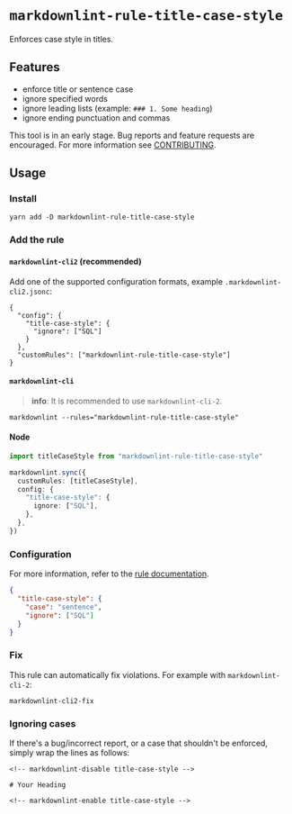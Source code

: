 # `markdownlint-rule-title-case-style`

Enforces case style in titles.

## Features

- enforce title or sentence case
- ignore specified words
- ignore leading lists (example: `### 1. Some heading`)
- ignore ending punctuation and commas

This tool is in an early stage. Bug reports and feature requests are encouraged.
For more information see [CONTRIBUTING].

## Usage

### Install

```console
yarn add -D markdownlint-rule-title-case-style
```

### Add the rule

#### `markdownlint-cli2` (recommended)

Add one of the supported configuration formats, example
`.markdownlint-cli2.jsonc`:

```jsonc
{
  "config": {
    "title-case-style": {
      "ignore": ["SQL"]
    }
  },
  "customRules": ["markdownlint-rule-title-case-style"]
}
```

#### `markdownlint-cli`

> **info**: It is recommended to use `markdownlint-cli-2`.

```console
markdownlint --rules="markdownlint-rule-title-case-style"
```

#### Node

```ts
import titleCaseStyle from "markdownlint-rule-title-case-style"

markdownlint.sync({
  customRules: [titleCaseStyle],
  config: {
    "title-case-style": {
      ignore: ["SQL"],
    },
  },
})
```

### Configuration

For more information, refer to the [rule documentation].

```json
{
  "title-case-style": {
    "case": "sentence",
    "ignore": ["SQL"]
  }
}
```

### Fix

This rule can automatically fix violations. For example with
`markdownlint-cli-2`:

```console
markdownlint-cli2-fix
```

### Ignoring cases

If there's a bug/incorrect report, or a case that shouldn't be enforced, simply
wrap the lines as follows:

```text
<!-- markdownlint-disable title-case-style -->

# Your Heading

<!-- markdownlint-enable title-case-style -->
```

[CONTRIBUTING]:
  https://github.com/greyscaled/markdownlint-rule-title-case-style/blob/main/.github/CONTRIBUTING.md
[rule documentation]:
  https://github.com/greyscaled/markdownlint-rule-title-case-style/blob/main/docs/rules/title-case-style.md
